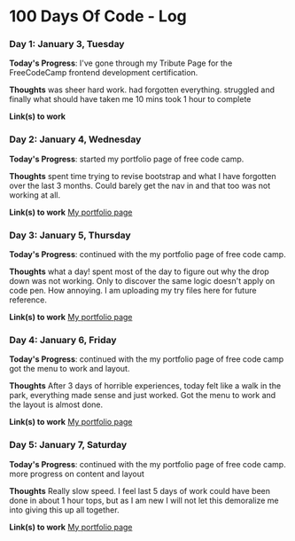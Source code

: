 # 100 Days Of Code - Log


### Day 1: January 3, Tuesday

**Today's Progress**: I've gone through my Tribute Page for the FreeCodeCamp frontend development certification.

**Thoughts** was sheer hard work. had forgotten everything. struggled and finally what should have taken me 10 mins took 1 hour to complete

**Link(s) to work**
### Day 2: January 4, Wednesday

**Today's Progress**: started my portfolio page of free code camp.

**Thoughts** spent time trying to revise bootstrap and what I have forgotten over the last 3 months. Could barely get the nav in and that too was not working at all. 

**Link(s) to work**
[My portfolio page](http://codepen.io/muhammadqureshi/pen/ggbawX)

### Day 3: January 5, Thursday

**Today's Progress**: continued with the my portfolio page of free code camp.

**Thoughts** what a day! spent most of the day to figure out why the drop down was not working. Only to discover the same logic doesn't apply on code pen. How annoying. I am uploading my try files here for future reference. 

**Link(s) to work**
[My portfolio page](http://codepen.io/muhammadqureshi/pen/ggbawX)

### Day 4: January 6, Friday

**Today's Progress**: continued with the my portfolio page of free code camp got the menu to work and layout. 

**Thoughts** After 3 days of horrible experiences, today felt like a walk in the park, everything made sense and just worked. Got the menu to work and the layout is almost done.

**Link(s) to work**
[My portfolio page](http://codepen.io/muhammadqureshi/pen/ggbawX)

### Day 5: January 7, Saturday

**Today's Progress**: continued with the my portfolio page of free code camp. more progress on content and layout 

**Thoughts** Really slow speed. I feel last 5 days of work could have been done in about 1 hour tops, but as I am new I will not let this demoralize me into giving this up all together. 

**Link(s) to work**
[My portfolio page](http://codepen.io/muhammadqureshi/pen/ggbawX)
